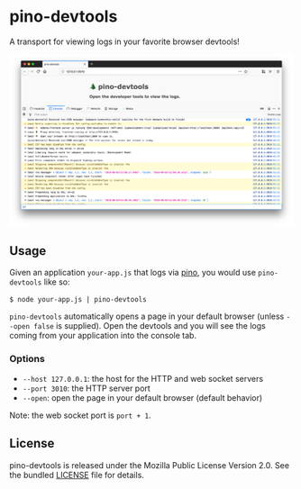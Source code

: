 # pino-devtools

A transport for viewing logs in your favorite browser devtools!

<p align="center"><img src="./docs/screenshot-1.png"></p>

## Usage

Given an application `your-app.js` that logs via [pino](https://www.npmjs.com/package/pino), you would use `pino-devtools` like so:

```
$ node your-app.js | pino-devtools
```

`pino-devtools` automatically opens a page in your default browser (unless `--open false` is supplied). Open the devtools and you will see the logs coming from your application into the console tab.

### Options

- `--host 127.0.0.1`: the host for the HTTP and web socket servers
- `--port 3010`: the HTTP server port
- `--open`: open the page in your default browser (default behavior)

Note: the web socket port is `port + 1`.

## License

pino-devtools is released under the Mozilla Public License Version 2.0. See the bundled [LICENSE](./LICENSE.txt) file for details.
